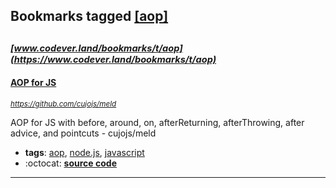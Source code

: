 ## Bookmarks tagged [[aop]](https://www.codever.land/search?q=[aop])

_<sup><sup>[www.codever.land/bookmarks/t/aop](https://www.codever.land/bookmarks/t/aop)</sup></sup>_
---
#### [AOP for JS](https://github.com/cujojs/meld)
_<sup>https://github.com/cujojs/meld</sup>_

AOP for JS with before, around, on, afterReturning, afterThrowing, after advice, and pointcuts - cujojs/meld
* **tags**: [aop](../tagged/aop.md), [node.js](../tagged/node.js.md), [javascript](../tagged/javascript.md)
* :octocat: **[source code](https://github.com/cujojs/meld)**
---
